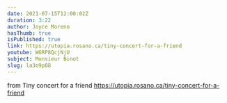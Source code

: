```yaml
---
date: 2021-07-15T12:00:02Z
duration: 3:22
author: Joyce Moreno
hasThumb: true
isPublished: true
link: https://utopia.rosano.ca/tiny-concert-for-a-friend
youtube: W6RP8QcjNjU
subject: Monsieur Binot
slug: la3o9p08
---
```

from Tiny concert for a friend https://utopia.rosano.ca/tiny-concert-for-a-friend
